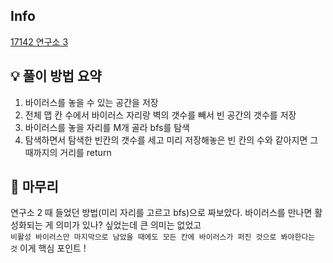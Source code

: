 ## Info
[17142 연구소 3](https://www.acmicpc.net/problem/17142)

## 💡 풀이 방법 요약
1. 바이러스를 놓을 수 있는 공간을 저장  
2. 전체 맵 칸 수에서 바이러스 자리랑 벽의 갯수를 빼서 빈 공간의 갯수를 저장
3. 바이러스를 놓을 자리를 M개 골라 bfs를 탐색
4. 탐색하면서 탐색한 빈칸의 갯수를 세고 미리 저장해놓은 빈 칸의 수와 같아지면 그 때까지의 거리를 return

## 🙂 마무리
연구소 2 때 들었던 방법(미리 자리를 고르고 bfs)으로 짜보았다.
바이러스를 만나면 활성화되는 게 의미가 있나? 싶었는데 큰 의미는 없었고  
`비활성 바이러스만 마지막으로 남았을 때에도 모든 칸에 바이러스가 퍼진 것으로 봐야한다는 것`
이게 핵심 포인트 !